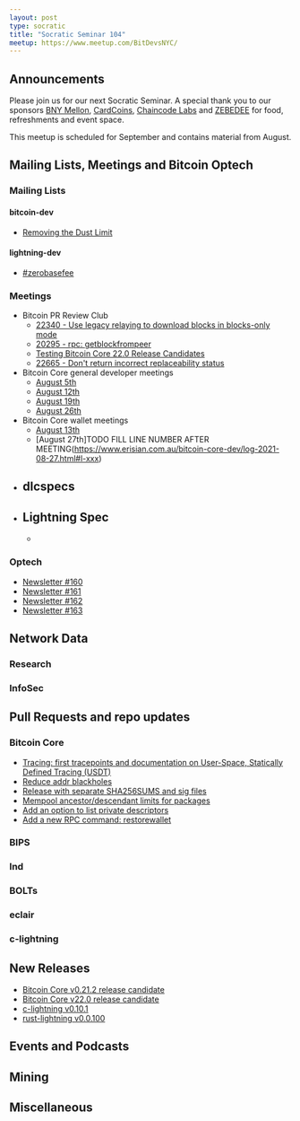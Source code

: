 ```yaml
---
layout: post
type: socratic
title: "Socratic Seminar 104"
meetup: https://www.meetup.com/BitDevsNYC/
---
```


## Announcements

Please join us for our next Socratic Seminar. A special thank you to our
sponsors [BNY Mellon](https://www.bnymellon.com/),
[CardCoins](https://cardcoins.co), [Chaincode Labs](https://chaincode.com) and
[ZEBEDEE](https://zebedee.io) for food, refreshments and event space.

This meetup is scheduled for September and contains material from August.

## Mailing Lists, Meetings and Bitcoin Optech

### Mailing Lists

#### bitcoin-dev

- [Removing the Dust Limit](https://lists.linuxfoundation.org/pipermail/bitcoin-dev/2021-August/019307.html)

#### lightning-dev

- [#zerobasefee](https://lists.linuxfoundation.org/pipermail/lightning-dev/2021-August/003174.html)

### Meetings

- Bitcoin PR Review Club
  - [22340 - Use legacy relaying to download blocks in blocks-only mode](https://bitcoincore.reviews/22340)
  - [20295 - rpc: getblockfrompeer](https://bitcoincore.reviews/20295)
  - [Testing Bitcoin Core 22.0 Release Candidates](https://bitcoincore.reviews/v22-rc-testing)
  - [22665 - Don't return incorrect replaceability status](https://bitcoincore.reviews/22665)
- Bitcoin Core general developer meetings
  - [August 5th](https://www.erisian.com.au/bitcoin-core-dev/log-2021-08-05.html#l-223)
  - [August 12th](https://www.erisian.com.au/bitcoin-core-dev/log-2021-08-12.html#l-191)
  - [August 19th](https://www.erisian.com.au/bitcoin-core-dev/log-2021-08-19.html#l-298)
  - [August 26th](https://www.erisian.com.au/bitcoin-core-dev/log-2021-08-26.html#l-428)
- Bitcoin Core wallet meetings
  - [August 13th](https://www.erisian.com.au/bitcoin-core-dev/log-2021-08-13.html#l-220)
  - [August 27th]TODO FILL LINE NUMBER AFTER MEETING(https://www.erisian.com.au/bitcoin-core-dev/log-2021-08-27.html#l-xxx)
- dlcspecs
  - 
- Lightning Spec
  - 
  - 

### Optech

- [Newsletter #160](https://bitcoinops.org/en/newsletters/2021/08/04/)
- [Newsletter #161](https://bitcoinops.org/en/newsletters/2021/08/11/)
- [Newsletter #162](https://bitcoinops.org/en/newsletters/2021/08/18/)
- [Newsletter #163](https://bitcoinops.org/en/newsletters/2021/08/25/)

## Network Data


### Research


### InfoSec


## Pull Requests and repo updates

### Bitcoin Core

- [Tracing: first tracepoints and documentation on User-Space, Statically Defined Tracing (USDT)](https://github.com/bitcoin/bitcoin/pull/22006)
- [Reduce addr blackholes](https://github.com/bitcoin/bitcoin/pull/21528)
- [Release with separate SHA256SUMS and sig files](https://github.com/bitcoin/bitcoin/pull/22642)
- [Mempool ancestor/descendant limits for packages](https://github.com/bitcoin/bitcoin/pull/21800)
- [Add an option to list private descriptors](https://github.com/bitcoin/bitcoin/pull/21500)
- [Add a new RPC command: restorewallet](https://github.com/bitcoin/bitcoin/pull/22541)

### BIPS


### lnd


### BOLTs


### eclair


### c-lightning


## New Releases

- [Bitcoin Core v0.21.2 release candidate](https://bitcoincore.org/bin/bitcoin-core-0.21.2/)
- [Bitcoin Core v22.0 release candidate](https://bitcoincore.org/bin/bitcoin-core-22.0/)
- [c-lightning v0.10.1](https://github.com/ElementsProject/lightning/releases/tag/v0.10.1)
- [rust-lightning v0.0.100](https://github.com/rust-bitcoin/rust-lightning/releases/tag/v0.0.100)

## Events and Podcasts


## Mining


## Miscellaneous

